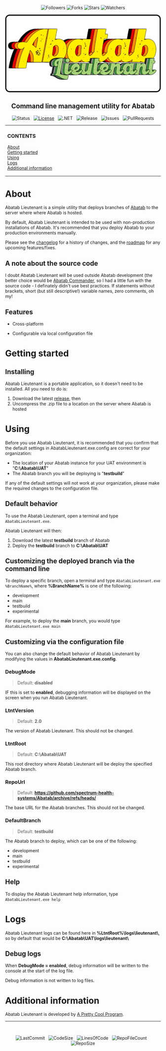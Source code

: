 
<div align="center">

![Followers][GitHubFollowers] ![Forks][GitHubForks] ![Stars][GitHubStars] ![Watchers][GitHubWatchers]

[![Logo][Logo]][MainBranchUrl]

## Command line management utility for Abatab

![Status][Status]&nbsp;&nbsp;&nbsp;[![License][License]][LicenseUrl]&nbsp;&nbsp;&nbsp;![.NET][DotNet]&nbsp;&nbsp;&nbsp;![Release][Release]&nbsp;&nbsp;&nbsp;![Issues][Issues]&nbsp;&nbsp;&nbsp;![PullRequests][PullRequests]

</div>

<!-- The HTML indentations have to stay this way to work. -->
<table>
<tr>
<td img src="RepositoryData/Asset/Image/Document/README/spacer.png" alt="blank-spacer" width="1000" height="1">

  ### CONTENTS
  [About](#about)  
  [Getting started](#getting-started)  
  [Using](#using)  
  [Logs](#logs)  
  [Additional information](#additional-information)  
</td>
</tr>
</table>

# About

Abatab Lieutenant is a simple utility that deploys branches of [Abatab][AbatabUrl] to the server where where Abatab is hosted.

By default, Abatab Lieutenant is intended to be used with non-production installations of Abatab. It's recommended that you deploy Abatab to your production environments manually.

Please see the [changelog][Changelog] for a history of changes, and the [roadmap][Roadmap] for any upcoming features/fixes.

## A note about the source code

I doubt Abatab Lieutenant will be used outside Abatab development (the better choice would be [Abatab Commander][AbatabCommanderUrl], so I had a little fun with the source code - I definately didn't use best practices. If statements without brackets, short (but still descriptive!) variable names, zero comments, oh my!

## Features

* Cross-platform

* Configurable via local configuration file

# Getting started

## Installing

Abatab Lieutenant is a portable application, so it doesn't need to be installed. All you need to do is:

1. Download the latest [release][ReleaseUrl], then
2. Uncompress the .zip file to a location on the server where Abatab is hosted

# Using

Before you use Abatab Lieutenant, it is recommended that you confirm that the default settings in AbatabLieutenant.exe.config are correct for your organization:

* The location of your Abatab instance for your UAT environment is "**C:\Abatab\UAT**"
* The Abatab branch you will be deploying is "**testbuild**"

If any of the default settings will not work at your organization, please make the required changes to the configuration file.

## Default behavior

To use the Abatab Lieutenant, open a terminal and type `AbatabLieutenant.exe`.

Abatab Lieutenant will then:

1. Download the latest **testbuild** branch of Abatab
2. Deploy the **testbuild** branch to **C:\Abatab\UAT**

## Customizing the deployed branch via the command line

To deploy a specific branch, open a terminal and type `AbatabLieutenant.exe %BranchName%`, where **%BranchName%** is one of the following:

* development
* main
* testbuild
* experimental

For example, to deploy the **main** branch, you would type `AbatabLieutenant.exe main`

## Customizing via the configuration file

You can also change the default behavior of Abatab Lieutenant by modifying the values in **AbatabLieutenant.exe.config**.

### DebugMode

> Default: **disabled**

IF this is set to **enabled**, debugging information will be displayed on the screen when you run Abatab Lieutenant.

### LtntVersion

> Default: **2.0**

The version of Abatab Lieutenant. This should not be changed.

### LtntRoot

> Default: **C:\Abatab\UAT**

This root directory where Abatab Lieutenant will be deploy the specified Abatab branch.

### RepoUrl

> Default: **https://github.com/spectrum-health-systems/Abatab/archive/refs/heads/**

The base URL for the Abatab branches. This should not be changed.

### DefaultBranch

> Default: **testbuild**

The Abatab branch to deploy, which can be one of the following:

* development
* main
* testbuild
* experimental

## Help

To display the Abatab Lieutenant help information, type `AbatabLieutenant.exe help`

# Logs

Abatab Lieutenant logs can be found here in **%LtntRoot%\logs\lieutenant\\**, so by default that would be **C:\Abatab\UAT\logs\lieutenant\\**

## Debug logs

When **DebugMode = enabled**, debug information will be written to the console at the start of the log file.

Debug information is not written to log files.

# Additional information

Abatab Lieutenant is developed by [A Pretty Cool Program][APrettyCoolProgramUrl].

***

<br>

<div align="center">

  ![LastCommit][LastCommit]&nbsp;&nbsp;&nbsp;![CodeSize][CodeSize]&nbsp;&nbsp;&nbsp;![LinesOfCode][LinesOfCode]&nbsp;&nbsp;&nbsp;![RepoFileCount][RepoFileCount]&nbsp;&nbsp;&nbsp;![RepoSize][RepoSize]

</div>

[GitHubFollowers]: https://img.shields.io/github/followers/spectrum-health-systems?style=social
[GitHubForks]: https://img.shields.io/github/forks/spectrum-health-systems/AbatabLieutenant?style=social
[GitHubStars]: https://img.shields.io/github/stars/spectrum-health-systems/AbatabLieutenant?style=social
[GitHubWatchers]: https://img.shields.io/github/watchers/spectrum-health-systems/AbatabLieutenant?style=social
[DotNet]: https://img.shields.io/badge/.NET-6.0-blueviolet

[AbatabUrl]: https://github.com/spectrum-health-systems/Abatab
[MainBranchUrl]: README.md
[Logo]: /.github/res/img/logo/RepositoryLogo.png
[Status]: https://img.shields.io/badge/status-active-brightgreen?style=flat
[License]: https://img.shields.io/badge/license-apache%202.0-brightgreen?style=flat
[LicenseUrl]: https://www.apache.org/licenses/LICENSE-2.0
[Release]: https://img.shields.io/github/v/release/spectrum-health-systems/AbatabLieutenant?style=flat
[ReleaseUrl]: https://github.com/spectrum-health-systems/AbatabLieutenant/releases

[AbatabCommanderUrl]: https://github.com/spectrum-health-systems/AbatabCommander
[Changelog]: https://github.com/spectrum-health-systems/AbatabLieutenant/blob/main/docs/CHANGELOG.md
[Roadmap]: https://github.com/spectrum-health-systems/AbatabLieutenant/blob/main/docs/ROADMAP.md
[APrettyCoolProgramUrl]: https://github.com/APrettyCoolProgram

[CodeSize]: https://img.shields.io/github/languages/code-size/spectrum-health-systems/AbatabLieutenant
[LinesOfCode]: https://img.shields.io/tokei/lines/github/spectrum-health-systems/AbatabLieutenant
[RepoFileCount]: https://img.shields.io/github/directory-file-count/spectrum-health-systems/AbatabLieutenant
[RepoSize]: https://img.shields.io/github/repo-size/spectrum-health-systems/AbatabLieutenant
[AllReleases]: https://img.shields.io/github/downloads/spectrum-health-systems/AbatabLieutenant/total
[Issues]: https://img.shields.io/github/issues/spectrum-health-systems/AbatabLieutenant
[PullRequests]: https://img.shields.io/github/issues-pr/spectrum-health-systems/AbatabLieutenant
[LastCommit]: https://img.shields.io/github/last-commit/spectrum-health-systems/AbatabLieutenant
